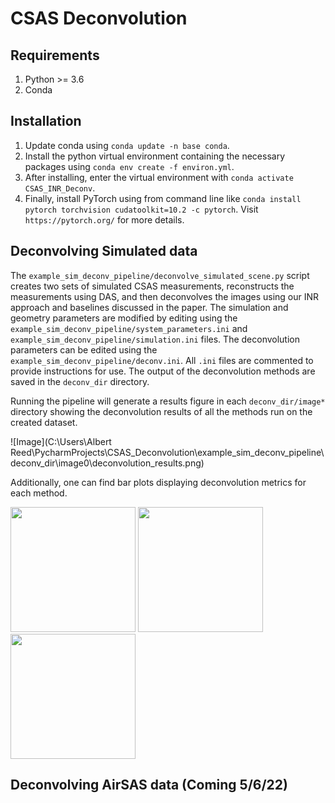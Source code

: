 # CSAS Deconvolution

## Requirements
1. Python >= 3.6
2. Conda
## Installation
1. Update conda using `conda update -n base conda`. 
2. Install the python virtual environment containing the necessary packages using `conda env create -f environ.yml`.
3. After installing, enter the virtual environment with `conda activate CSAS_INR_Deconv`.
4. Finally, install PyTorch using from command line like `conda install pytorch torchvision cudatoolkit=10.2 -c pytorch`. 
Visit `https://pytorch.org/` for more details.



## Deconvolving Simulated data 
The `example_sim_deconv_pipeline/deconvolve_simulated_scene.py` script creates two sets of simulated CSAS measurements,
reconstructs the measurements using DAS, and then deconvolves the images using our INR approach and baselines discussed 
in the paper. The simulation and geometry parameters are modified by editing using the 
`example_sim_deconv_pipeline/system_parameters.ini` and `example_sim_deconv_pipeline/simulation.ini`
files. The deconvolution parameters can be edited using the `example_sim_deconv_pipeline/deconv.ini`. All `.ini` files
are commented to provide instructions for use. The output 
of the deconvolution methods are saved in the `deconv_dir` directory.

Running the pipeline will generate a results figure in each `deconv_dir/image*` directory showing the deconvolution 
results of all the methods run on the created dataset. 

![Image](C:\Users\Albert Reed\PycharmProjects\CSAS_Deconvolution\example_sim_deconv_pipeline\deconv_dir\image0\deconvolution_results.png)

Additionally, one can find bar plots displaying deconvolution metrics for each method.

<img height="200" src="C:\Users\Albert Reed\PycharmProjects\CSAS_Deconvolution\example_sim_deconv_pipeline\deconv_dir\image0\psnr_bar_plot.png" width="200"/>
<img height="200" src="C:\Users\Albert Reed\PycharmProjects\CSAS_Deconvolution\example_sim_deconv_pipeline\deconv_dir\image0\ssim_bar_plot.png" width="200"/>
<img height="200" src="C:\Users\Albert Reed\PycharmProjects\CSAS_Deconvolution\example_sim_deconv_pipeline\deconv_dir\image0\lpips_bar_plot.png" width="200"/>


## Deconvolving AirSAS data (Coming 5/6/22)
